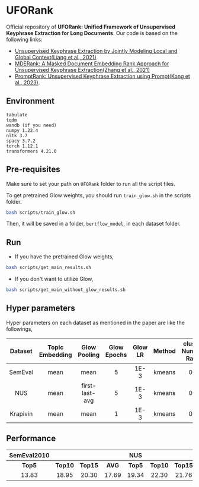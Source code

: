 # UFORank
Official repository of **UFORank: Unified Framework of Unsupervised Keyphrase Extraction for Long Documents**. Our code is based on the following links:
- [ Unsupervised Keyphrase Extraction by Jointly Modeling Local and Global Context(Liang et al., 2021)](https://github.com/xnliang98/uke_ccrank)
- [MDERank: A Masked Document Embedding Rank Approach for Unsupervised Keyphrase Extraction(Zhang et al., 2021)](https://github.com/LinhanZ/mderank)
- [PromptRank: Unsupervised Keyphrase Extraction using Prompt(Kong et al., 2023)](https://github.com/NKU-HLT/PromptRank/blob/master/README.md).

## Environment

```
tabulate
tqdm
wandb (if you need)
numpy 1.22.4
nltk 3.7
spacy 3.7.2
torch 1.12.1
transformers 4.21.0
```

## Pre-requisites
Make sure to set your path on `UFORank` folder to run all the script files.

To get pretrained Glow weights, you should run `train_glow.sh` in the scripts folder. 
```bash
bash scripts/train_glow.sh
```
Then, it will be saved in a folder, `bertflow_model`, in each dataset folder.

## Run
* If you have the pretrained Glow weights,
```bash
bash scripts/get_main_results.sh
```

* If you don't want to utilize Glow,
```bash
bash scripts/get_main_without_glow_results.sh
```

## Hyper parameters
Hyper parameters on each dataset as mentioned in the paper are like the followings,

|  Dataset | Topic Embedding |  Glow Pooling  | Glow Epochs |  Glow LR | Method | cluster Number Ratio |
|:--------:|:---------------:|:--------------:|:-----------:|:--------:|:------:|:--------------------:|
|  SemEval |       mean      |      mean      |      5      | 1E-3 | kmeans |          0.6         |
|    NUS   |       mean      | first-last-avg |      5      | 1E-3 | kmeans |          0.5         |
| Krapivin |       mean      |      mean      |      1      | 1E-3 | kmeans |          0.6         |

## Performance
| **SemEval2010** 	|           	|           	|         	|  **NUS** 	|           	|           	|         	| **Krapivin** 	|           	|           	|         	|
|:---------------:	|:---------:	|:---------:	|:-------:	|:--------:	|:---------:	|:---------:	|:-------:	|:------------:	|:---------:	|:---------:	|:-------:	|
|     **Top5**    	| **Top10** 	| **Top15** 	| **AVG** 	| **Top5** 	| **Top10** 	| **Top15** 	| **AVG** 	|   **Top5**   	| **Top10** 	| **Top15** 	| **AVG** 	|
|      13.83      	|   18.95   	|   20.30   	|  17.69  	|   19.34  	|   22.30   	|   21.76   	|  21.13  	|     13.37    	|   13.75   	|   12.90   	|  13.34  	|
